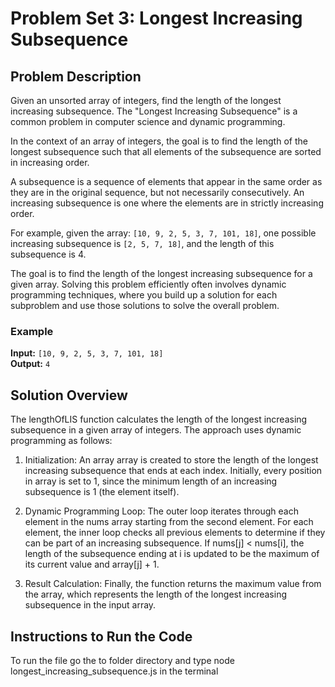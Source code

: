 # Problem Set 3: Longest Increasing Subsequence

## Problem Description

Given an unsorted array of integers, find the length of the longest increasing subsequence. The "Longest Increasing Subsequence" is a common problem in computer science and dynamic programming.

In the context of an array of integers, the goal is to find the length of the longest subsequence such that all elements of the subsequence are sorted in increasing order.

A subsequence is a sequence of elements that appear in the same order as they are in the original sequence, but not necessarily consecutively. An increasing subsequence is one where the elements are in strictly increasing order.

For example, given the array: `[10, 9, 2, 5, 3, 7, 101, 18]`, one possible increasing subsequence is `[2, 5, 7, 18]`, and the length of this subsequence is 4.

The goal is to find the length of the longest increasing subsequence for a given array. Solving this problem efficiently often involves dynamic programming techniques, where you build up a solution for each subproblem and use those solutions to solve the overall problem.

### Example

**Input:** `[10, 9, 2, 5, 3, 7, 101, 18]`  
**Output:** `4`

## Solution Overview

The lengthOfLIS function calculates the length of the longest increasing subsequence in a given array of integers. The approach uses dynamic programming as follows:

1. Initialization: An array array is created to store the length of the longest increasing subsequence that ends at each index. Initially, every position in array is set to 1, since the minimum length of an increasing subsequence is 1 (the element itself).

2. Dynamic Programming Loop: The outer loop iterates through each element in the nums array starting from the second element. For each element, the inner loop checks all previous elements to determine if they can be part of an increasing subsequence. If nums[j] < nums[i], the length of the subsequence ending at i is updated to be the maximum of its current value and array[j] + 1.

3. Result Calculation: Finally, the function returns the maximum value from the array, which represents the length of the longest increasing subsequence in the input array.

## Instructions to Run the Code

To run the file go the to folder directory and type node longest_increasing_subsequence.js in the terminal
